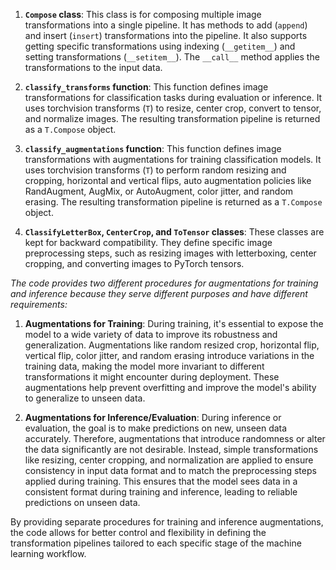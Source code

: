 

1. **`Compose` class**: This class is for composing multiple image transformations into a single pipeline. It has methods to add (`append`) and insert (`insert`) transformations into the pipeline. It also supports getting specific transformations using indexing (`__getitem__`) and setting transformations (`__setitem__`). The `__call__` method applies the transformations to the input data.

2. **`classify_transforms` function**: This function defines image transformations for classification tasks during evaluation or inference. It uses torchvision transforms (`T`) to resize, center crop, convert to tensor, and normalize images. The resulting transformation pipeline is returned as a `T.Compose` object.

3. **`classify_augmentations` function**: This function defines image transformations with augmentations for training classification models. It uses torchvision transforms (`T`) to perform random resizing and cropping, horizontal and vertical flips, auto augmentation policies like RandAugment, AugMix, or AutoAugment, color jitter, and random erasing. The resulting transformation pipeline is returned as a `T.Compose` object.

4. **`ClassifyLetterBox`, `CenterCrop`, and `ToTensor` classes**: These classes are kept for backward compatibility. They define specific image preprocessing steps, such as resizing images with letterboxing, center cropping, and converting images to PyTorch tensors.

*The code provides two different procedures for augmentations for training and inference because they serve different purposes and have different requirements:*

1. **Augmentations for Training**: During training, it's essential to expose the model to a wide variety of data to improve its robustness and generalization. Augmentations like random resized crop, horizontal flip, vertical flip, color jitter, and random erasing introduce variations in the training data, making the model more invariant to different transformations it might encounter during deployment. These augmentations help prevent overfitting and improve the model's ability to generalize to unseen data.

2. **Augmentations for Inference/Evaluation**: During inference or evaluation, the goal is to make predictions on new, unseen data accurately. Therefore, augmentations that introduce randomness or alter the data significantly are not desirable. Instead, simple transformations like resizing, center cropping, and normalization are applied to ensure consistency in input data format and to match the preprocessing steps applied during training. This ensures that the model sees data in a consistent format during training and inference, leading to reliable predictions on unseen data.

By providing separate procedures for training and inference augmentations, the code allows for better control and flexibility in defining the transformation pipelines tailored to each specific stage of the machine learning workflow.